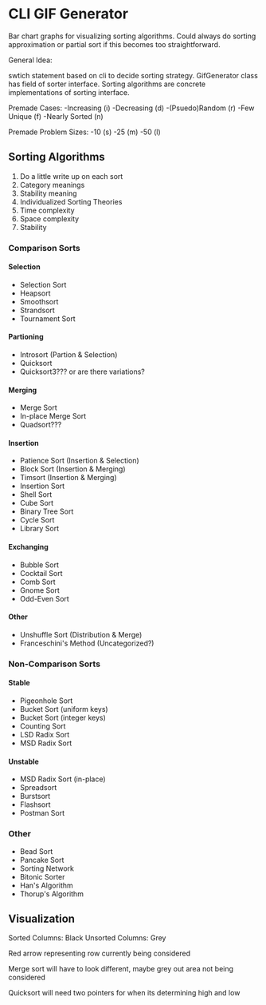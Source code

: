 # CLI GIF Generator

Bar chart graphs for visualizing sorting algorithms. Could always do sorting approximation or partial sort if this becomes too straightforward.

General Idea: 

swtich statement based on cli to decide sorting strategy. GifGenerator class has field of sorter interface. Sorting algorithms are concrete implementations of sorting interface. 

Premade Cases:
-Increasing     (i)
-Decreasing     (d)
-(Psuedo)Random (r)
-Few Unique     (f)
-Nearly Sorted  (n)

Premade Problem Sizes:
-10 (s)
-25 (m)
-50 (l)

## Sorting Algorithms
1. Do a little write up on each sort
2. Category meanings
3. Stability meaning
4. Individualized Sorting Theories
5. Time complexity
6. Space complexity
7. Stability


### Comparison Sorts
#### Selection
* Selection Sort
* Heapsort
* Smoothsort
* Strandsort
* Tournament Sort

#### Partioning
* Introsort (Partion & Selection)
* Quicksort
* Quicksort3??? or are there variations?

#### Merging
* Merge Sort
* In-place Merge Sort
* Quadsort???

#### Insertion
* Patience Sort (Insertion & Selection)
* Block Sort    (Insertion & Merging)
* Timsort       (Insertion & Merging)
* Insertion Sort
* Shell Sort
* Cube Sort
* Binary Tree Sort
* Cycle Sort
* Library Sort

#### Exchanging
* Bubble Sort
* Cocktail Sort
* Comb Sort
* Gnome Sort
* Odd-Even Sort

#### Other
* Unshuffle Sort (Distribution & Merge)
* Franceschini's Method (Uncategorized?)

### Non-Comparison Sorts
#### Stable
* Pigeonhole Sort
* Bucket Sort (uniform keys)
* Bucket Sort (integer keys)
* Counting Sort
* LSD Radix Sort
* MSD Radix Sort

#### Unstable
* MSD Radix Sort (in-place)
* Spreadsort
* Burstsort
* Flashsort
* Postman Sort

### Other
* Bead Sort
* Pancake Sort
* Sorting Network
* Bitonic Sorter
* Han's Algorithm
* Thorup's Algorithm


## Visualization
Sorted Columns: Black
Unsorted Columns: Grey

Red arrow representing row currently being considered

Merge sort will have to look different, maybe grey out area not 
being considered

Quicksort will need two pointers for when its determining high
and low